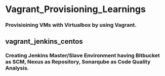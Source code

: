 # Vagrant_Provisioning_Learnings
### Provisioining VMs with Virtualbox by using Vagrant.


## vagrant_jenkins_centos

### Creating Jenkins Master/Slave Environment having Bitbucket as SCM, Nexus as Repository, Sonarqube as Code Quality Analysis.
